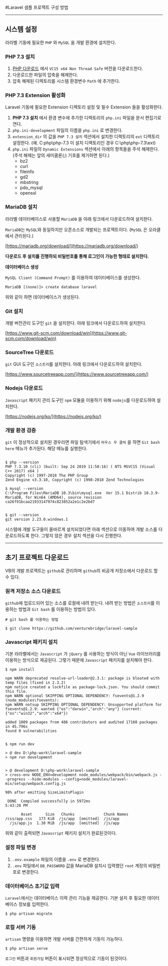 #Laravel 샘플 프로젝트 구성 방법

---

## 시스템 설정

라라벨 기동에 필요한 `PHP` 와 `MySQL` 을 개발 환경에 설치한다. 
 

### PHP 7.3 설치 

1. [PHP 다운로드](https://windows.php.net/download#php-7.3) 에서 `VC15 x64 Non Thread Safe` 버전을 다운로드한다.
2. 다운로드한 파일의 압축을 해제한다.
3. 압축 해제된 디렉토리를 시스템 환경변수 `Path` 에 추가한다.

### PHP 7.3 Extension 활성화 

Laravel 기동에 필요한 Extension 디렉토리 설정 및  필수 Extension 들을 활성화한다. 




1. **PHP 7.3 설치** 에서 환경 변수에 추가한 디렉토리의 `php.ini` 파일을 문서 편집기로 연다.
2. `php.ini-development` 파일의 이름을 `php.ini` 로 변경한다.
3. `extension_dir` 의 값을 `PHP 7.3 설치` 섹션에서 설치한 디렉토리의 `ext` 디렉토리 설정한다. (예. C:php\php-7.3 이 설치 디렉토리인 경우 C:\php\php-7.3\ext)
3. `php.ini` 파일의 `Dynamic Extensions` 섹션에서 아래의 항목들을 주석 해제한다.(주석 해제는 앞의 세미콜론(;) 기호를 제거하면 된다.)
	- bz2
	- curl
	- fileinfo
	- gd2
	- mbstring
	- pdo_mysql
	- openssl 
	
	


### MariaDB 설치 

라라벨 데이터베이스로 사용할 `MariaDB` 을 아래 링크에서 다운로드하여 설치한다.

`MariaDB`는 `MySQL`와 동일하지만 오픈소스로 개발되는 프로젝트이다. (`MySQL` 은 오라클에서 관리된다.)

[https://mariadb.org/download/](https://mariadb.org/download/)

**다운로드 후 설치를 진행하되 비밀번호를 통해 로그인이 가능한 형태로 설치한다.**


**데이터베이스 생성**

`MySQL Client (Command Prompt)` 를 이용하여 데이터베이스를 생성한다.

```
MariaDB [(none)]> create database laravel

```

위와 같이 하면 데이터베이스가 생성된다.


### Git 설치 

개발 버전관리 도구인 `git` 을 설치한다. 아래 링크에서 다운로드하여 설치한다.

[https://www.git-scm.com/download/win](https://www.git-scm.com/download/win)


### SourceTree 다운로드 

`git` GUI 도구인 `소스트리`를 설치한다. 아래 링크에서 다운로드하여 설치한다. 

[https://www.sourcetreeapp.com/](https://www.sourcetreeapp.com/)



### Nodejs 다운로드 

`Javascript` 패키지 관리 도구인 `npm` 모듈을 이용하기 위해 `nodejs`를 다운로드하여 설치한다.

[https://nodejs.org/ko/](https://nodejs.org/ko/)

### 개발 환경 검증 

`git` 이 정상적으로 설치된 경우라면 파일 탐색기에서 `마우스 우 클릭` 을 하면 `Git bash here` 메뉴가 추가된다. 해당 메뉴를 실행한다. 

```

$ php --version 
PHP 7.3.10 (cli) (built: Sep 24 2019 11:58:16) ( NTS MSVC15 (Visual C++ 2017) x64 )
Copyright (c) 1997-2018 The PHP Group
Zend Engine v3.3.10, Copyright (c) 1998-2018 Zend Technologies

$ mysql --version
C:\Program Files\MariaDB 10.3\bin\mysql.exe  Ver 15.1 Distrib 10.3.9-MariaDB, for Win64 (AMD64), source revision ca26f91bcaa21933147974c823852a2e1c2e2bd7


$ git --version
git version 2.23.0.windows.1
```

시스템에 개발 도구들이 올바르게 설치되었다면 아래 섹션으로 이동하여 개발 소스를 다운로드하도록 한다. 그렇지 않은 경우 설치 섹션을 다시 진행한다.

---

## 초기 프로젝트 다운로드 

VB의 개발 프로젝트는 `github`로 관리하며 `github`의 비공개 저장소에서 다운로드 할 수 있다. 


### 원격 저장소 소스 다운로드 

`github`에 업로드되어 있는 소스를 로컬에 내려 받는다. 내려 받는 방법은 `소스트리`를 이용하는 방법과 `Git bash` 를 이용하는 방법이 있다.

```
# git bash 를 이용하는 방법 

$ git clone https://github.com/venturebridge/laravel-sample

```


### Javascript 패키지 설치 

기본 라라벨에서는 `Javascript` 가 `jQuery` 를 사용하는 방식이 아닌 `Vue` 라이브러리를 이용하는 방식으로 제공된다. 그렇기 때문에 `Javascript` 패키지를 설치해야 한다.

```
$ npm install 

npm WARN deprecated resolve-url-loader@2.3.1: package is bloated with temp files (fixed in 2.3.2)
npm notice created a lockfile as package-lock.json. You should commit this file.
npm WARN optional SKIPPING OPTIONAL DEPENDENCY: fsevents@1.2.9 (node_modules\fsevents):
npm WARN notsup SKIPPING OPTIONAL DEPENDENCY: Unsupported platform for fsevents@1.2.9: wanted {"os":"darwin","arch":"any"} (current: {"os":"win32","arch":"x64"})

added 1009 packages from 486 contributors and audited 17160 packages in 45.796s
found 0 vulnerabilities


$ npm run dev 

> @ dev D:\php-work\laravel-sample
> npm run development


> @ development D:\php-work\laravel-sample
> cross-env NODE_ENV=development node_modules/webpack/bin/webpack.js --progress --hide-modules --config=node_modules/laravel-mix/setup/webpack.config.js

98% after emitting SizeLimitsPlugin

 DONE  Compiled successfully in 5972ms                                                                                                                                                                                                                               5:43:20 PM

       Asset      Size   Chunks             Chunk Names
/css/app.css   173 KiB  /js/app  [emitted]  /js/app
  /js/app.js  1.38 MiB  /js/app  [emitted]  /js/app

```

위와 같이 출력되면 `Javascript` 패키지 설치가 완료된것이다. 

### 설정 파일 변경 

1. `.env.example` 파일의 이름을 `.env` 로 변경한다. 
2. `.env` 파일에서 `DB_PASSWORD` 값을 MariaDB 설치시 입력했던 `root` 계정의 비밀번호로 변경한다.


### 데이터베이스 초기값 입력 

`Laravel`에서는 데이터베이스 이력 관리 기능을 제공한다. 기본 설치 후 필요한 데이터베이스 정보를 입력한다.

```
$ php artisan migrate
```


### 로컬 서버 기동 

`artisan` 명령을 이용하면 개발 서버를 간편하게 기동이 가능하다.

```
$ php artisan serve 
```

`로그인` 버튼과 `회원가입` 버튼이 표시되면 정상적으로 기동이 된것이다.

